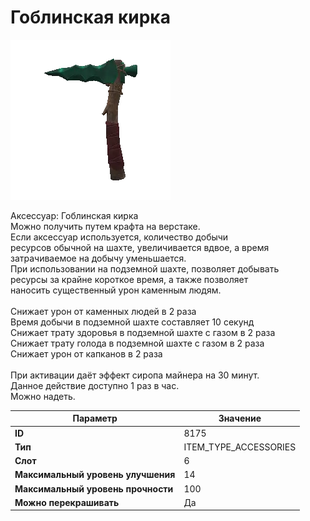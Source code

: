 # Гоблинская кирка

![Item Image](../img/8175.webp?raw=true)

Аксессуар: Гоблинская кирка<br>Можно получить путем крафта на верстаке.<br>Если аксессуар используется, количество добычи<br>ресурсов обычной на шахте, увеличивается вдвое, а время<br>затрачиваемое на добычу уменьшается.<br>При использовании на подземной шахте, позволяет добывать<br>ресурсы за крайне короткое время, а также позволяет<br>наносить существенный урон каменным людям.<br><br>Снижает урон от каменных людей в 2 раза<br>Время добычи в подземной шахте составляет 10 секунд<br>Снижает трату здоровья в подземной шахте с газом в 2 раза<br>Снижает трату голода в подземной шахте с газом в 2 раза<br>Снижает урон от капканов в 2 раза<br><br>При активации даёт эффект сиропа майнера на 30 минут.<br>Данное действие доступно 1 раз в час.<br>Можно надеть.


| Параметр | Значение |
|----------|----------|
| **ID** | 8175 |
| **Тип** | ITEM_TYPE_ACCESSORIES |
| **Слот** | 6 |
| **Максимальный уровень улучшения** | 14 |
| **Максимальный уровень прочности** | 100 |
| **Можно перекрашивать** | Да |

